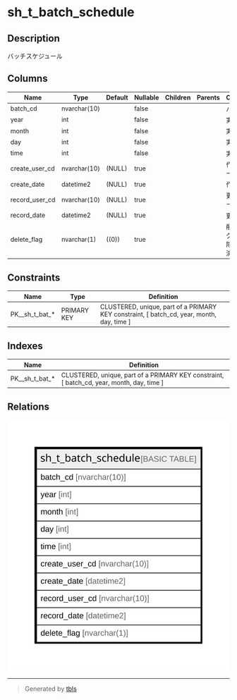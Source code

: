 # sh_t_batch_schedule

## Description

バッチスケジュール

## Columns

| Name | Type | Default | Nullable | Children | Parents | Comment |
| ---- | ---- | ------- | -------- | -------- | ------- | ------- |
| batch_cd | nvarchar(10) |  | false |  |  | バッチCD |
| year | int |  | false |  |  | 実行年 |
| month | int |  | false |  |  | 実行月 |
| day | int |  | false |  |  | 実行日 |
| time | int |  | false |  |  | 実行時間 |
| create_user_cd | nvarchar(10) | (NULL) | true |  |  | 作成者コード |
| create_date | datetime2 | (NULL) | true |  |  | 作成日時 |
| record_user_cd | nvarchar(10) | (NULL) | true |  |  | 更新者コード |
| record_date | datetime2 | (NULL) | true |  |  | 更新日時 |
| delete_flag | nvarchar(1) | ((0)) | true |  |  | 削除フラグ:0未削除、1削除済 |

## Constraints

| Name | Type | Definition |
| ---- | ---- | ---------- |
| PK__sh_t_bat_* | PRIMARY KEY | CLUSTERED, unique, part of a PRIMARY KEY constraint, [ batch_cd, year, month, day, time ] |

## Indexes

| Name | Definition |
| ---- | ---------- |
| PK__sh_t_bat_* | CLUSTERED, unique, part of a PRIMARY KEY constraint, [ batch_cd, year, month, day, time ] |

## Relations

![er](sh_t_batch_schedule.svg)

---

> Generated by [tbls](https://github.com/k1LoW/tbls)
